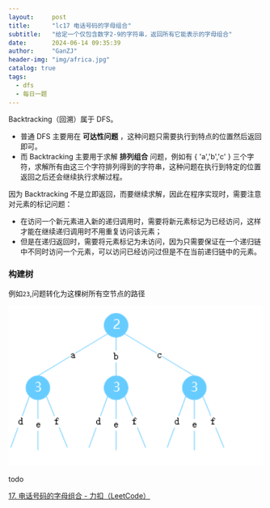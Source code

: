 ```yaml
---
layout:     post
title:      "lc17 电话号码的字母组合"
subtitle:   "给定一个仅包含数字2-9的字符串，返回所有它能表示的字母组合"
date:       2024-06-14 09:35:39
author:     "GanZJ"
header-img: "img/africa.jpg"
catalog: true
tags:
  - dfs
  - 每日一题
---
```


Backtracking（回溯）属于 DFS。

- 普通 DFS 主要用在 **可达性问题** ，这种问题只需要执行到特点的位置然后返回即可。
- 而 Backtracking 主要用于求解 **排列组合** 问题，例如有 { 'a','b','c' } 三个字符，求解所有由这三个字符排列得到的字符串，这种问题在执行到特定的位置返回之后还会继续执行求解过程。

因为 Backtracking 不是立即返回，而要继续求解，因此在程序实现时，需要注意对元素的标记问题：

- 在访问一个新元素进入新的递归调用时，需要将新元素标记为已经访问，这样才能在继续递归调用时不用重复访问该元素；
- 但是在递归返回时，需要将元素标记为未访问，因为只需要保证在一个递归链中不同时访问一个元素，可以访问已经访问过但是不在当前递归链中的元素。



### 构建树

例如`23`,问题转化为这棵树所有空节点的路径

![image-20240614135320748](/img/in-post/image-20240614135320748.png)



todo











[17. 电话号码的字母组合 - 力扣（LeetCode）](https://leetcode.cn/problems/letter-combinations-of-a-phone-number/description/)
